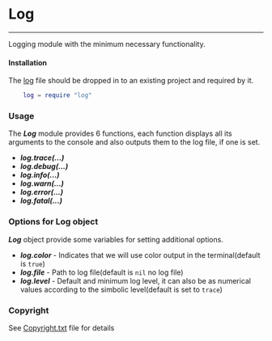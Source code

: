 # Log
___
Logging module with the minimum necessary functionality.

#### Installation
The [log](https://github.com/mzujev/log/log.lua) file should be dropped in to an existing project and required by it.
```lua
    log = require "log"
``` 

### Usage
The ***Log*** module provides 6 functions, each function displays all its arguments to the console and also outputs them to the log file, if one is set.

- ***log.trace(...)***
- ***log.debug(...)***
- ***log.info(...)***
- ***log.warn(...)***
- ***log.error(...)***
- ***log.fatal(...)***

### Options for Log object
***Log*** object provide some variables for setting additional options.

- ***log.color*** - Indicates that we will use color output in the terminal(default is `true`)
- ***log.file*** - Path to log file(default is `nil` no log file)
- ***log.level*** - Default and minimum log level, it can also be as numerical values according to the simbolic level(default is set to `trace`)

### Copyright
See [Copyright.txt](https://github.com/mzujev/log/Copyright.txt) file for details

